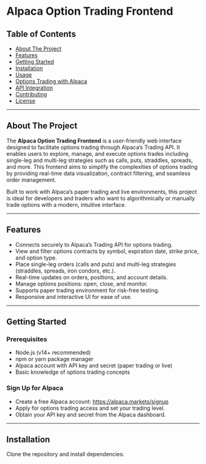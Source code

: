 # Alpaca Option Trading Frontend

## Table of Contents
- [About The Project](#about-the-project)
- [Features](#features)
- [Getting Started](#getting-started)
- [Installation](#installation)
- [Usage](#usage)
- [Options Trading with Alpaca](#options-trading-with-alpaca)
- [API Integration](#api-integration)
- [Contributing](#contributing)
- [License](#license)

---

## About The Project

The **Alpaca Option Trading Frontend** is a user-friendly web interface designed to facilitate options trading through Alpaca’s Trading API. It enables users to explore, manage, and execute options trades including single-leg and multi-leg strategies such as calls, puts, straddles, spreads, and more. This frontend aims to simplify the complexities of options trading by providing real-time data visualization, contract filtering, and seamless order management.

Built to work with Alpaca’s paper trading and live environments, this project is ideal for developers and traders who want to algorithmically or manually trade options with a modern, intuitive interface.

---

## Features

- Connects securely to Alpaca’s Trading API for options trading.
- View and filter options contracts by symbol, expiration date, strike price, and option type.
- Place single-leg orders (calls and puts) and multi-leg strategies (straddles, spreads, iron condors, etc.).
- Real-time updates on orders, positions, and account details.
- Manage options positions: open, close, and monitor.
- Supports paper trading environment for risk-free testing.
- Responsive and interactive UI for ease of use.

---

## Getting Started

### Prerequisites

- Node.js (v14+ recommended)
- npm or yarn package manager
- Alpaca account with API key and secret (paper trading or live)
- Basic knowledge of options trading concepts

### Sign Up for Alpaca

- Create a free Alpaca account: https://alpaca.markets/signup
- Apply for options trading access and set your trading level.
- Obtain your API key and secret from the Alpaca dashboard.

---

## Installation

Clone the repository and install dependencies:

